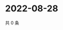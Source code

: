 # 2022-08-28

共 0 条

<!-- BEGIN WEIBO -->
<!-- 最后更新时间 Sun Aug 28 2022 15:14:46 GMT+0800 (China Standard Time) -->

<!-- END WEIBO -->
